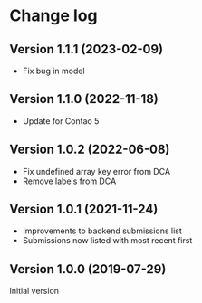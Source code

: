 # Change log
## Version 1.1.1 (2023-02-09)
- Fix bug in model

## Version 1.1.0 (2022-11-18)
- Update for Contao 5

## Version 1.0.2 (2022-06-08)
- Fix undefined array key error from DCA
- Remove labels from DCA

## Version 1.0.1 (2021-11-24)
- Improvements to backend submissions list
- Submissions now listed with most recent first

## Version 1.0.0 (2019-07-29)
Initial version
